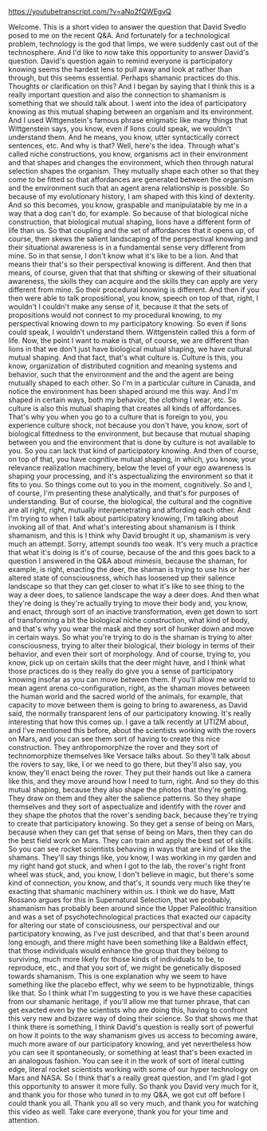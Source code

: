 https://youtubetranscript.com/?v=aNo2fQWEgvQ

 Welcome. This is a short video to answer the question that David Svedlo posed to me on the recent Q&A. And fortunately for a technological problem, technology is the god that limps, we were suddenly cast out of the technosphere. And I'd like to now take this opportunity to answer David's question. David's question again to remind everyone is participatory knowing seems the hardest lens to pull away and look at rather than through, but this seems essential. Perhaps shamanic practices do this. Thoughts or clarification on this? And I began by saying that I think this is a really important question and also the connection to shamanism is something that we should talk about. I went into the idea of participatory knowing as this mutual shaping between an organism and its environment. And I used Wittgenstein's famous phrase enigmatic like many things that Wittgenstein says, you know, even if lions could speak, we wouldn't understand them. And he means, you know, utter syntactically correct sentences, etc. And why is that? Well, here's the idea. Through what's called niche constructions, you know, organisms act in their environment and that shapes and changes the environment, which then through natural selection shapes the organism. They mutually shape each other so that they come to be fitted so that affordances are generated between the organism and the environment such that an agent arena relationship is possible. So because of my evolutionary history, I am shaped with this kind of dexterity. And so this becomes, you know, graspable and manipulatable by me in a way that a dog can't do, for example. So because of that biological niche construction, that biological mutual shaping, lions have a different form of life than us. So that coupling and the set of affordances that it opens up, of course, then skews the salient landscaping of the perspectival knowing and their situational awareness is in a fundamental sense very different from mine. So in that sense, I don't know what it's like to be a lion. And that means their that's so their perspectival knowing is different. And then that means, of course, given that that that shifting or skewing of their situational awareness, the skills they can acquire and the skills they can apply are very different from mine. So their procedural knowing is different. And then if you then were able to talk propositional, you know, speech on top of that, right, I wouldn't I couldn't make any sense of it, because it that the sets of propositions would not connect to my procedural knowing, to my perspectival knowing down to my participatory knowing. So even if lions could speak, I wouldn't understand them. Wittgenstein called this a form of life. Now, the point I want to make is that, of course, we are different than lions in that we don't just have biological mutual shaping, we have cultural mutual shaping. And that fact, that's what culture is. Culture is this, you know, organization of distributed cognition and meaning systems and behavior, such that the environment and the and the agent are being mutually shaped to each other. So I'm in a particular culture in Canada, and notice the environment has been shaped around me this way. And I'm shaped in certain ways, both my behavior, the clothing I wear, etc. So culture is also this mutual shaping that creates all kinds of affordances. That's why you when you go to a culture that is foreign to you, you experience culture shock, not because you don't have, you know, sort of biological fittedness to the environment, but because that mutual shaping between you and the environment that is done by culture is not available to you. So you can lack that kind of participatory knowing. And then of course, on top of that, you have cognitive mutual shaping, in which, you know, your relevance realization machinery, below the level of your ego awareness is shaping your processing, and it's aspectualizing the environment so that it fits to you. So things come out to you in the moment, cognitively. So and I, of course, I'm presenting these analytically, and that's for purposes of understanding. But of course, the biological, the cultural and the cognitive are all right, right, mutually interpenetrating and affording each other. And I'm trying to when I talk about participatory knowing, I'm talking about invoking all of that. And what's interesting about shamanism is I think shamanism, and this is I think why David brought it up, shamanism is very much an attempt. Sorry, attempt sounds too weak. It's very much a practice that what it's doing is it's of course, because of the and this goes back to a question I answered in the Q&A about mimesis, because the shaman, for example, is right, enacting the deer, the shaman is trying to use his or her altered state of consciousness, which has loosened up their salience landscape so that they can get closer to what it's like to see thing to the way a deer does, to salience landscape the way a deer does. And then what they're doing is they're actually trying to move their body and, you know, and enact, through sort of an inactive transformation, even get down to sort of transforming a bit the biological niche construction, what kind of body, and that's why you wear the mask and they sort of hunker down and move in certain ways. So what you're trying to do is the shaman is trying to alter consciousness, trying to alter their biological, their biology in terms of their behavior, and even their sort of morphology. And of course, trying to, you know, pick up on certain skills that the deer might have, and I think what those practices do is they really do give you a sense of participatory knowing insofar as you can move between them. If you'll allow me world to mean agent arena co-configuration, right, as the shaman moves between the human world and the sacred world of the animals, for example, that capacity to move between them is going to bring to awareness, as David said, the normally transparent lens of our participatory knowing. It's really interesting that how this comes up. I gave a talk recently at UTIZM about, and I've mentioned this before, about the scientists working with the rovers on Mars, and you can see them sort of having to create this nice construction. They anthropomorphize the rover and they sort of technomorphize themselves like Versace talks about. So they'll talk about the rovers to say, like, I or we need to go there, but they'll also say, you know, they'll enact being the rover. They put their hands out like a camera like this, and they move around how I need to turn, right. And so they do this mutual shaping, because they also shape the photos that they're getting. They draw on them and they alter the salience patterns. So they shape themselves and they sort of aspectualize and identify with the rover and they shape the photos that the rover's sending back, because they're trying to create that participatory knowing. So they get a sense of being on Mars, because when they can get that sense of being on Mars, then they can do the best field work on Mars. They can train and apply the best set of skills. So you can see rocket scientists behaving in ways that are kind of like the shamans. They'll say things like, you know, I was working in my garden and my right hand got stuck, and when I got to the lab, the rover's right front wheel was stuck, and, you know, I don't believe in magic, but there's some kind of connection, you know, and that's, it sounds very much like they're exacting that shamanic machinery within us. I think we do have, Matt Rossano argues for this in Supernatural Selection, that we probably, shamanism has probably been around since the Upper Paleolithic transition and was a set of psychotechnological practices that exacted our capacity for altering our state of consciousness, our perspectival and our participatory knowing, as I've just described, and that that's been around long enough, and there might have been something like a Baldwin effect, that those individuals would enhance the group that they belong to surviving, much more likely for those kinds of individuals to be, to reproduce, etc., and that you sort of, we might be genetically disposed towards shamanism. This is one explanation why we seem to have something like the placebo effect, why we seem to be hypnotizable, things like that. So I think what I'm suggesting to you is we have these capacities from our shamanic heritage, if you'll allow me that turner phrase, that can get exacted even by the scientists who are doing this, having to confront this very new and bizarre way of doing their science. So that shows me that I think there is something, I think David's question is really sort of powerful on how it points to the way shamanism gives us access to becoming aware, much more aware of our participatory knowing, and yet nevertheless how you can see it spontaneously, or something at least that's been exacted in an analogous fashion. You can see it in the work of sort of literal cutting edge, literal rocket scientists working with some of our hyper technology on Mars and NASA. So I think that's a really great question, and I'm glad I got this opportunity to answer it more fully. So thank you David very much for it, and thank you for those who tuned in to my Q&A, we got cut off before I could thank you all. Thank you all so very much, and thank you for watching this video as well. Take care everyone, thank you for your time and attention.